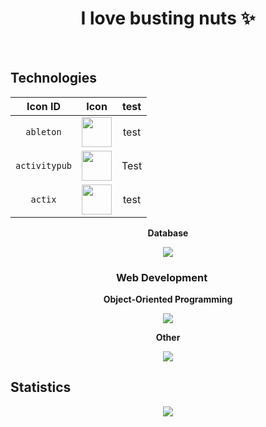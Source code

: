 <h1 align="center">I love busting nuts ✨</h1>
<br>


<h2>Technologies</h2>

|      Icon ID       |                         Icon                          | test|
| :----------------: | :---------------------------------------------------: |:----------------: |
|     `ableton`      |<img src="./icons/Ableton-Dark.svg" width="48">|test |
|   `activitypub`    |<img src="./icons/ActivityPub-Dark.svg" width="48">| Test|
|      `actix`       |<img src="https://skillicons.dev/icons?i=cs" height="48"/>|test |


<div align="center">
  
  <b>Database</b>
    
  <img src="https://skillicons.dev/icons?i=mysql"/>
  
  <h3>Web Development <img height="16px" src="https://skillicons.dev/icons?i=html,css,js,nodejs"/></h3>
  
  <b>Object-Oriented Programming</b>
    
  <img src="https://skillicons.dev/icons?i=cs"/>
  
  <b>Other</b>
    
  <img src="https://skillicons.dev/icons?i=java"/>

</div>


## Statistics
<div align="center">
<img src="http://github-profile-summary-cards.vercel.app/api/cards/profile-details?username=deltagamingch&theme=tokyonight"/>
</div>
